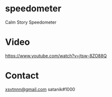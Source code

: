 # speedometer
Calm Story Speedometer

# Video
https://www.youtube.com/watch?v=jtsw-8ZO88Q

# Contact
xsvtnnn@gmail.com
satanik#1000
